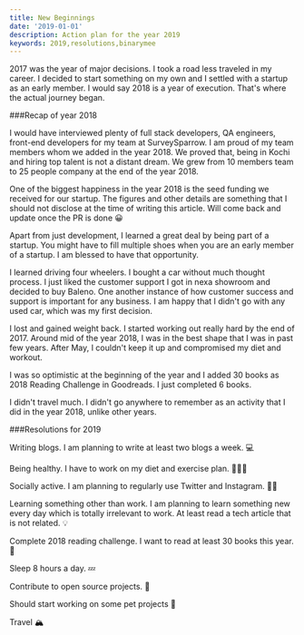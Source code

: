 ```yaml
---
title: New Beginnings
date: '2019-01-01'
description: Action plan for the year 2019
keywords: 2019,resolutions,binarymee
---
```


2017 was the year of major decisions. I took a road less traveled in my career. I decided to start something on my own and I settled with a startup as an early member. I would say 2018 is a year of execution. That's where the actual journey began.

###Recap of year 2018

I would have interviewed plenty of full stack developers, QA engineers, front-end developers for my team at SurveySparrow. I am proud of my team members whom we added in the year 2018. We proved that, being in Kochi and hiring top talent is not a distant dream. We grew from 10 members team to 25 people company at the end of the year 2018.

One of the biggest happiness in the year 2018 is the seed funding we received for our startup. The figures and other details are something that I should not disclose at the time of writing this article. Will come back and update once the PR is done 😀 

Apart from just development, I learned a great deal by being part of a startup. You might have to fill multiple shoes when you are an early member of a startup. I am blessed to have that opportunity.  

I learned driving four wheelers. I bought a car without much thought process. I just liked the customer support I got in nexa showroom and decided to buy Baleno. One another instance of how customer success and support is important for any business. I am happy that I didn't go with any used car, which was my first decision. 

I lost and gained weight back. I started working out really hard by the end of 2017. Around mid of the year 2018, I was in the best shape that I was in past few years. After May, I couldn't keep it up and compromised my diet and workout. 

I was so optimistic at the beginning of the year and I added 30 books as 2018 Reading Challenge in Goodreads. I just completed 6 books. 

I didn't travel much. I didn't go anywhere to remember as an activity that I did in the year 2018, unlike other years.

###Resolutions for 2019

Writing blogs. I am planning to write at least two blogs a week. 💻

Being healthy. I have to work on my diet and exercise plan. 🍜🥕🥒

Socially active. I am planning to regularly use Twitter and Instagram. 📸📱 

Learning something other than work. I am planning to learn something new every day which is totally irrelevant to work. At least read a tech article that is not related. 💡

Complete 2018 reading challenge. I want to read at least 30 books this year. 📖

Sleep 8 hours a day. 💤

Contribute to open source projects. 🎁

Should start working on some pet projects 🎉

Travel 🏔️

